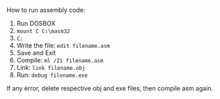 How to run assembly code:

1. Run DOSBOX
2. `mount C C:\masm32`
3. `C:`
4. Write the file: `edit filename.asm`
5. Save and Exit
6. Compile: `ml /Zi filename.asm`
7. Link: `link filename.obj`
8. Run: `debug filename.exe`

If any error, delete respective obj and exe files, then compile asm again.
